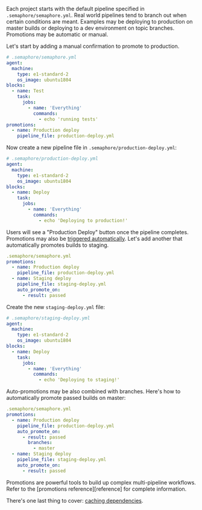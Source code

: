 Each project starts with the default pipeline specified in
`.semaphore/semaphore.yml`. Real world pipelines tend to branch out
when certain conditions are meant. Examples may be deploying to
production on master builds or deploying to a dev environment on topic
branches. Promotions may be automatic or manual.

Let's start by adding a manual confirmation to promote to production.

```yml
# .semaphore/semaphore.yml
agent:
  machine:
    type: e1-standard-2
    os_image: ubuntu1804
blocks:
  - name: Test
    task:
      jobs:
        - name: 'Everything'
          commands:
            - echo 'running tests'
promotions:
  - name: Production deploy
    pipeline_file: production-deploy.yml
```

Now create a new pipeline file in `.semaphore/production-deploy.yml`:

```yml
# .semaphore/production-deploy.yml
agent:
  machine:
    type: e1-standard-2
    os_image: ubuntu1804
blocks:
  - name: Deploy
    task:
      jobs:
        - name: 'Everything'
          commands:
            - echo 'Deploying to production!'
```

Users will see a "Production Deploy" button once the pipeline
completes. Promotions may also be [triggered
automatically][auto-promotions]. Let's add another that automatically
promotes builds to staging.

```yml
.semaphore/semaphore.yml
promotions:
  - name: Production deploy
    pipeline_file: production-deploy.yml
  - name: Staging deploy
    pipeline_file: staging-deploy.yml
    auto_promote_on:
      - result: passed
```

Create the new `staging-deploy.yml` file:

```yml
# .semaphore/staging-deploy.yml
agent:
  machine:
    type: e1-standard-2
    os_image: ubuntu1804
blocks:
  - name: Deploy
    task:
      jobs:
        - name: 'Everything'
          commands:
            - echo 'Deploying to staging!'
```

Auto-promotions may be also combined with branches. Here's how to
automatically promote passed builds on master:

```yml
.semaphore/semaphore.yml
promotions:
  - name: Production deploy
    pipeline_file: production-deploy.yml
    auto_promote_on:
      - result: passed
        branches:
          - master
  - name: Staging deploy
    pipeline_file: staging-deploy.yml
    auto_promote_on:
      - result: passed
```

Promotions are powerful tools to build up complex multi-pipeline
workflows. Refer to the [promotions reference][reference] for complete
information.

There's one last thing to cover: [caching dependencies][next].

[auto-promotions]: https://docs.semaphoreci.com/article/50-pipeline-yaml#auto_promote_on
[next]: https://docs.semaphoreci.com/article/68-caching-dependencies
